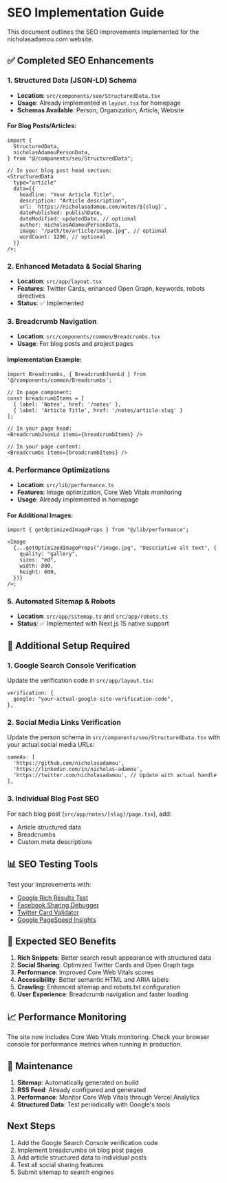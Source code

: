 # SEO Implementation Guide

This document outlines the SEO improvements implemented for the nicholasadamou.com website.

## ✅ Completed SEO Enhancements

### 1. Structured Data (JSON-LD) Schema

- **Location**: `src/components/seo/StructuredData.tsx`
- **Usage**: Already implemented in `layout.tsx` for homepage
- **Schemas Available**: Person, Organization, Article, Website

#### For Blog Posts/Articles:

```tsx
import {
  StructuredData,
  nicholasAdamouPersonData,
} from "@/components/seo/StructuredData";

// In your blog post head section:
<StructuredData
  type="article"
  data={{
    headline: "Your Article Title",
    description: "Article description",
    url: `https://nicholasadamou.com/notes/${slug}`,
    datePublished: publishDate,
    dateModified: updatedDate, // optional
    author: nicholasAdamouPersonData,
    image: "/path/to/article/image.jpg", // optional
    wordCount: 1200, // optional
  }}
/>;
```

### 2. Enhanced Metadata & Social Sharing

- **Location**: `src/app/layout.tsx`
- **Features**: Twitter Cards, enhanced Open Graph, keywords, robots directives
- **Status**: ✅ Implemented

### 3. Breadcrumb Navigation

- **Location**: `src/components/common/Breadcrumbs.tsx`
- **Usage**: For blog posts and project pages

#### Implementation Example:

```tsx
import Breadcrumbs, { BreadcrumbJsonLd } from '@/components/common/Breadcrumbs';

// In page component:
const breadcrumbItems = [
  { label: 'Notes', href: '/notes' },
  { label: 'Article Title', href: '/notes/article-slug' }
];

// In your page head:
<BreadcrumbJsonLd items={breadcrumbItems} />

// In your page content:
<Breadcrumbs items={breadcrumbItems} />
```

### 4. Performance Optimizations

- **Location**: `src/lib/performance.ts`
- **Features**: Image optimization, Core Web Vitals monitoring
- **Usage**: Already implemented in homepage

#### For Additional Images:

```tsx
import { getOptimizedImageProps } from "@/lib/performance";

<Image
  {...getOptimizedImageProps("/image.jpg", "Descriptive alt text", {
    quality: "gallery",
    sizes: "md",
    width: 800,
    height: 600,
  })}
/>;
```

### 5. Automated Sitemap & Robots

- **Location**: `src/app/sitemap.ts` and `src/app/robots.ts`
- **Status**: ✅ Implemented with Next.js 15 native support

## 🔧 Additional Setup Required

### 1. Google Search Console Verification

Update the verification code in `src/app/layout.tsx`:

```tsx
verification: {
  google: "your-actual-google-site-verification-code",
},
```

### 2. Social Media Links Verification

Update the person schema in `src/components/seo/StructuredData.tsx` with your actual social media URLs:

```tsx
sameAs: [
  'https://github.com/nicholasadamou',
  'https://linkedin.com/in/nicholas-adamou',
  'https://twitter.com/nicholasadamou', // Update with actual handle
],
```

### 3. Individual Blog Post SEO

For each blog post (`src/app/notes/[slug]/page.tsx`), add:

- Article structured data
- Breadcrumbs
- Custom meta descriptions

## 📊 SEO Testing Tools

Test your improvements with:

- [Google Rich Results Test](https://search.google.com/test/rich-results)
- [Facebook Sharing Debugger](https://developers.facebook.com/tools/debug/)
- [Twitter Card Validator](https://cards-dev.twitter.com/validator)
- [Google PageSpeed Insights](https://pagespeed.web.dev/)

## 🚀 Expected SEO Benefits

1. **Rich Snippets**: Better search result appearance with structured data
2. **Social Sharing**: Optimized Twitter Cards and Open Graph tags
3. **Performance**: Improved Core Web Vitals scores
4. **Accessibility**: Better semantic HTML and ARIA labels
5. **Crawling**: Enhanced sitemap and robots.txt configuration
6. **User Experience**: Breadcrumb navigation and faster loading

## 📈 Performance Monitoring

The site now includes Core Web Vitals monitoring. Check your browser console for performance metrics when running in production.

## 🔄 Maintenance

1. **Sitemap**: Automatically generated on build
2. **RSS Feed**: Already configured and generated
3. **Performance**: Monitor Core Web Vitals through Vercel Analytics
4. **Structured Data**: Test periodically with Google's tools

## Next Steps

1. Add the Google Search Console verification code
2. Implement breadcrumbs on blog post pages
3. Add article structured data to individual posts
4. Test all social sharing features
5. Submit sitemap to search engines
